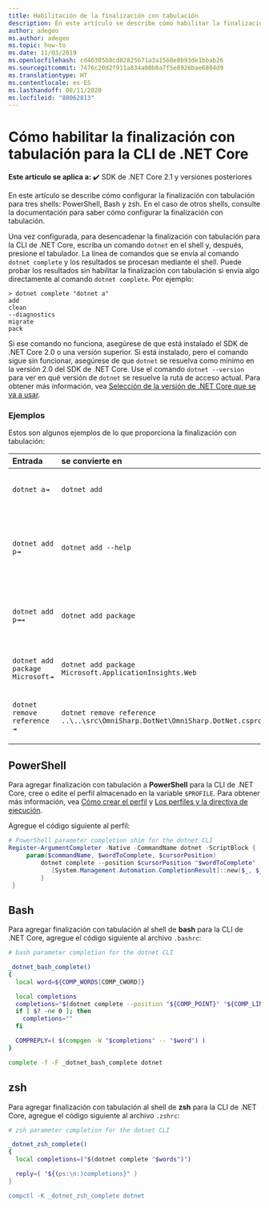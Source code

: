 ```yaml
---
title: Habilitación de la finalización con tabulación
description: En este artículo se describe cómo habilitar la finalización con tabulación para la CLI de .NET Core para PowerShell, Bash y zsh.
author: adegeo
ms.author: adegeo
ms.topic: how-to
ms.date: 11/03/2019
ms.openlocfilehash: cd46305b8cd82825671a3a1568e8b93de1bbab26
ms.sourcegitcommit: 7476c20d2f911a834a00b8a7f5e8926bae6804d9
ms.translationtype: HT
ms.contentlocale: es-ES
ms.lasthandoff: 08/11/2020
ms.locfileid: "88062813"
---
```

# <a name="how-to-enable-tab-completion-for-the-net-core-cli"></a>Cómo habilitar la finalización con tabulación para la CLI de .NET Core

**Este artículo se aplica a:** ✔️ SDK de .NET Core 2.1 y versiones posteriores

En este artículo se describe cómo configurar la finalización con tabulación para tres shells: PowerShell, Bash y zsh. En el caso de otros shells, consulte la documentación para saber cómo configurar la finalización con tabulación.

Una vez configurada, para desencadenar la finalización con tabulación para la CLI de .NET Core, escriba un comando `dotnet` en el shell y, después, presione el tabulador. La línea de comandos que se envía al comando `dotnet complete` y los resultados se procesan mediante el shell. Puede probar los resultados sin habilitar la finalización con tabulación si envía algo directamente al comando `dotnet complete`. Por ejemplo:

```console
> dotnet complete "dotnet a"
add
clean
--diagnostics
migrate
pack
```

Si ese comando no funciona, asegúrese de que está instalado el SDK de .NET Core 2.0 o una versión superior. Si está instalado, pero el comando sigue sin funcionar, asegúrese de que `dotnet` se resuelva como mínimo en la versión 2.0 del SDK de .NET Core. Use el comando `dotnet --version` para ver en qué versión de `dotnet` se resuelve la ruta de acceso actual. Para obtener más información, vea [Selección de la versión de .NET Core que se va a usar](../versions/selection.md).

### <a name="examples"></a>Ejemplos

Estos son algunos ejemplos de lo que proporciona la finalización con tabulación:

Entrada                                | se convierte en                                                                     | porque
:------------------------------------|:----------------------------------------------------------------------------|:--------------------------------
`dotnet a⇥`                          | `dotnet add`                                                                 | `add` es el primer subcomando, por orden alfabético.
`dotnet add p⇥`                      | `dotnet add --help`                                                          | La finalización con tabulación hace coincidir las subcadenas y `--help` aparece primero alfabéticamente.
`dotnet add p⇥⇥`                    | `dotnet add package`                                                          | Al presionar la tecla Tab una segunda vez aparece la siguiente sugerencia.
`dotnet add package Microsoft⇥`      | `dotnet add package Microsoft.ApplicationInsights.Web`                      | Los resultados se devuelven por orden alfabético.
`dotnet remove reference ⇥`          | `dotnet remove reference ..\..\src\OmniSharp.DotNet\OmniSharp.DotNet.csproj` | La finalización con tabulación es compatible con archivos de proyecto.

## <a name="powershell"></a>PowerShell

Para agregar finalización con tabulación a **PowerShell** para la CLI de .NET Core, cree o edite el perfil almacenado en la variable `$PROFILE`. Para obtener más información, vea [Cómo crear el perfil](/powershell/module/microsoft.powershell.core/about/about_profiles#how-to-create-a-profile) y [Los perfiles y la directiva de ejecución](/powershell/module/microsoft.powershell.core/about/about_profiles#profiles-and-execution-policy).

Agregue el código siguiente al perfil:

```powershell
# PowerShell parameter completion shim for the dotnet CLI
Register-ArgumentCompleter -Native -CommandName dotnet -ScriptBlock {
     param($commandName, $wordToComplete, $cursorPosition)
         dotnet complete --position $cursorPosition "$wordToComplete" | ForEach-Object {
            [System.Management.Automation.CompletionResult]::new($_, $_, 'ParameterValue', $_)
         }
 }
```

## <a name="bash"></a>Bash

Para agregar finalización con tabulación al shell de **bash** para la CLI de .NET Core, agregue el código siguiente al archivo `.bashrc`:

```bash
# bash parameter completion for the dotnet CLI

_dotnet_bash_complete()
{
  local word=${COMP_WORDS[COMP_CWORD]}

  local completions
  completions="$(dotnet complete --position "${COMP_POINT}" "${COMP_LINE}" 2>/dev/null)"
  if [ $? -ne 0 ]; then
    completions=""
  fi

  COMPREPLY=( $(compgen -W "$completions" -- "$word") )
}

complete -f -F _dotnet_bash_complete dotnet
```

## <a name="zsh"></a>zsh

Para agregar finalización con tabulación al shell de **zsh** para la CLI de .NET Core, agregue el código siguiente al archivo `.zshrc`:

```zsh
# zsh parameter completion for the dotnet CLI

_dotnet_zsh_complete()
{
  local completions=("$(dotnet complete "$words")")

  reply=( "${(ps:\n:)completions}" )
}

compctl -K _dotnet_zsh_complete dotnet
```
